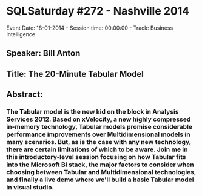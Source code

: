 # SQLSaturday #272 - Nashville 2014
Event Date: 18-01-2014 - Session time: 00:00:00 - Track: Business Intelligence
## Speaker: Bill Anton
## Title: The 20-Minute Tabular Model
## Abstract:
### The Tabular model is the new kid on the block in Analysis Services 2012. Based on xVelocity, a new highly compressed in-memory technology, Tabular models promise considerable performance improvements over Multidimensional models in many scenarios. But, as is the case with any new technology, there are certain limitations of which to be aware. Join me in this introductory-level session focusing on how Tabular fits into the Microsoft BI stack, the major factors to consider when choosing between Tabular and Multidimensional technologies, and finally a live demo where we'll build a basic Tabular model in visual studio.
